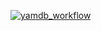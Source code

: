 [![yamdb_workflow](https://github.com/tonik350/yamdb_final/actions/workflows/yamdb_workflow.yml/badge.svg)](https://github.com/tonik350/yamdb_final/actions/workflows/yamdb_workflow.yml)
